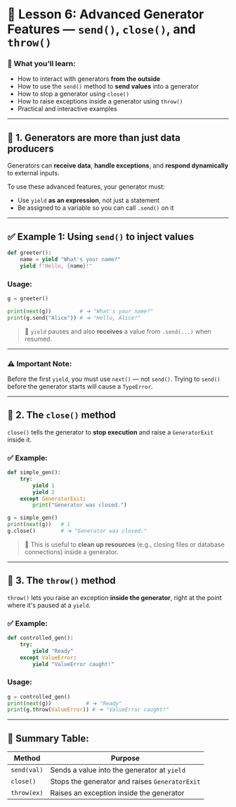 # 🧠 **Lesson 6: Advanced Generator Features — `send()`, `close()`, and `throw()`**

### 🎯 What you’ll learn:

* How to interact with generators **from the outside**
* How to use the `send()` method to **send values** into a generator
* How to stop a generator using `close()`
* How to raise exceptions inside a generator using `throw()`
* Practical and interactive examples

---

## 🔹 1. Generators are more than just data producers

Generators can **receive data**, **handle exceptions**, and **respond dynamically** to external inputs.

To use these advanced features, your generator must:

* Use `yield` **as an expression**, not just a statement
* Be assigned to a variable so you can call `.send()` on it

---

## ✅ Example 1: Using `send()` to inject values

```python
def greeter():
    name = yield "What's your name?"
    yield f"Hello, {name}!"
```

### Usage:

```python
g = greeter()

print(next(g))         # ➜ "What's your name?"
print(g.send("Alice")) # ➜ "Hello, Alice!"
```

> 🔎 `yield` pauses and also **receives** a value from `.send(...)` when resumed.

---

### ⚠️ Important Note:

Before the first `yield`, you must use `next()` — not `send()`.
Trying to `send()` before the generator starts will cause a `TypeError`.

---

## 🔹 2. The `close()` method

`close()` tells the generator to **stop execution** and raise a `GeneratorExit` inside it.

### ✅ Example:

```python
def simple_gen():
    try:
        yield 1
        yield 2
    except GeneratorExit:
        print("Generator was closed.")

g = simple_gen()
print(next(g))   # 1
g.close()        # ➜ "Generator was closed."
```

> 🔎 This is useful to **clean up resources** (e.g., closing files or database connections) inside a generator.

---

## 🔹 3. The `throw()` method

`throw()` lets you raise an exception **inside the generator**, right at the point where it's paused at a `yield`.

### ✅ Example:

```python
def controlled_gen():
    try:
        yield "Ready"
    except ValueError:
        yield "ValueError caught!"
```

### Usage:

```python
g = controlled_gen()
print(next(g))           # ➜ "Ready"
print(g.throw(ValueError)) # ➜ "ValueError caught!"
```

---

## 🧠 Summary Table:

| Method      | Purpose                                        |
| ----------- | ---------------------------------------------- |
| `send(val)` | Sends a value into the generator at `yield`    |
| `close()`   | Stops the generator and raises `GeneratorExit` |
| `throw(ex)` | Raises an exception inside the generator       |
